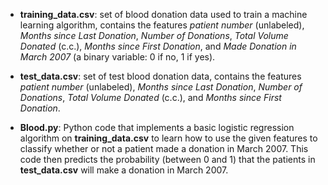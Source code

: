 * **training_data.csv**: set of blood donation data used to train a machine learning algorithm, contains the features *patient number* (unlabeled), *Months since Last Donation*, *Number of Donations*, *Total Volume Donated* (c.c.), *Months since First Donation*, and *Made Donation in March 2007* (a binary variable: 0 if no, 1 if yes).

* **test_data.csv**: set of test blood donation data, contains the features *patient number* (unlabeled), *Months since Last Donation*, *Number of Donations*, *Total Volume Donated* (c.c.), and *Months since First Donation*.

* **Blood.py**: Python code that implements a basic logistic regression algorithm on **training_data.csv** to learn how to use the given features to classify whether or not a patient made a donation in March 2007.  This code then predicts the probability (between 0 and 1) that the patients in **test_data.csv** will make a donation in March 2007.

